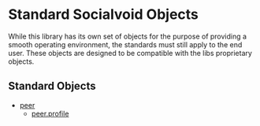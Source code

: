 # Standard Socialvoid Objects

While this library has its own set of objects for the
purpose of providing a smooth operating environment,
the standards must still apply to the end user. These
objects are designed to be compatible with the libs
proprietary objects.

## Standard Objects

 - [peer](Peer.php)
   - [peer.profile](Peer/Profile.php)